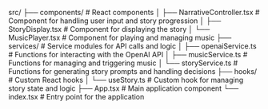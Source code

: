 src/
├── components/                  # React components
│   ├── NarrativeController.tsx  # Component for handling user input and story progression
│   ├── StoryDisplay.tsx         # Component for displaying the story
│   └── MusicPlayer.tsx          # Component for playing and managing music
├── services/                    # Service modules for API calls and logic
│   ├── openaiService.ts         # Functions for interacting with the OpenAI API
│   ├── musicService.ts          # Functions for managing and triggering music
│   └── storyService.ts          # Functions for generating story prompts and handling decisions
├── hooks/                       # Custom React hooks
│   └── useStory.ts              # Custom hook for managing story state and logic
├── App.tsx                      # Main application component
└── index.tsx                    # Entry point for the application

